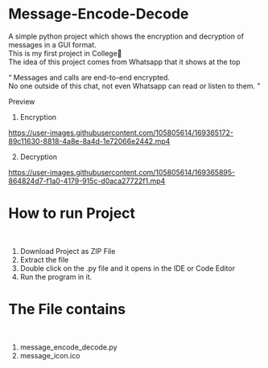 # Message-Encode-Decode

A simple python project which shows the encryption and decryption of messages in a GUI format.</br>
This is my first project in College🏫</br>
The idea of this project comes from Whatsapp that it shows at the top</br>

<q>
  Messages and calls are end-to-end encrypted.</br>
  No one outside of this chat, not even Whatsapp can read or listen to them.
</q>

Preview</br>

1. Encryption



https://user-images.githubusercontent.com/105805614/169365172-89c11630-8818-4a8e-8a4d-1e72066e2442.mp4



2. Decryption




https://user-images.githubusercontent.com/105805614/169365895-864824d7-f1a0-4179-915c-d0aca27722f1.mp4

<h1>How to run Project</h1></br>

1. Download Project as ZIP File
2. Extract the file
3. Double click on the .py file and it opens in the IDE or Code Editor
4. Run the program in it.

<h1>The File contains</h1></br>

1. message_encode_decode.py
2. message_icon.ico

